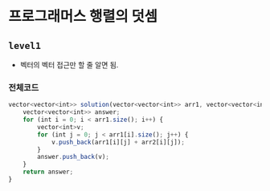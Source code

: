 # 프로그래머스 행렬의 덧셈
`level1`
---
- 벡터의 벡터 접근만 할 줄 알면 됨.

### 전체코드
```jsx
vector<vector<int>> solution(vector<vector<int>> arr1, vector<vector<int>> arr2) {
	vector<vector<int>> answer;
	for (int i = 0; i < arr1.size(); i++) {
		vector<int>v;
		for (int j = 0; j < arr1[i].size(); j++) {
			v.push_back(arr1[i][j] + arr2[i][j]);
		}
		answer.push_back(v);
	}
	return answer;
}
```
